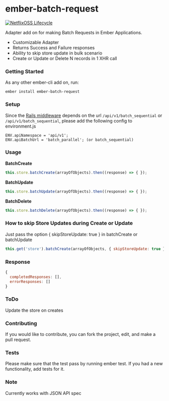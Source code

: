 # ember-batch-request

[![NetflixOSS Lifecycle](https://img.shields.io/osslifecycle/Netflix/osstracker.svg)]()

Adapter add on for making Batch Requests in Ember Applications.

  * Customizable Adapter
  * Returns Success and Failure responses
  * Ability to skip store update in bulk scenario
  * Create or Update or Delete N records in 1 XHR call

### Getting Started

As any other ember-cli add on, run:
  ```
  ember install ember-batch-request
  ```
  
### Setup

Since the [Rails middleware](https://github.com/Netflix/batch_request_api) depends on the url ```/api/v1/batch_sequential``` or ```/api/v1/batch_sequential```, please add the following config to environment.js

```
ENV.apiNamespace = 'api/v1';
ENV.apiBatchUrl = 'batch_parallel'; (or batch_sequential)
```

### Usage

  **BatchCreate**

  ```javascript
  this.store.batchCreate(arrayOfObjects).then((response) => { });
  ```

  **BatchUpdate**

  ```javascript
  this.store.batchUpdate(arrayOfObjects).then((response) => { });
  ```

  **BatchDelete**

  ```javascript
  this.store.batchDelete(arrayOfObjects).then((response) => { });
  ```

### How to skip Store Updates during Create or Update

Just pass the option { skipStoreUpdate: true } in batchCreate or batchUpdate

  ```javascript
  this.get('store').batchCreate(arrayOfObjects, { skipStoreUpdate: true })
  ```

### Response

  ```javascript
  {
    completedResponses: [],
    errorResponses: []
  }
  ```

### ToDo
Update the store on creates
### Contributing

If you would like to contribute, you can fork the project, edit, and make a pull request.

### Tests

Please make sure that the test pass by running ember test. If you had a new functionality, add tests for it.

### Note

Currently works with JSON API spec
